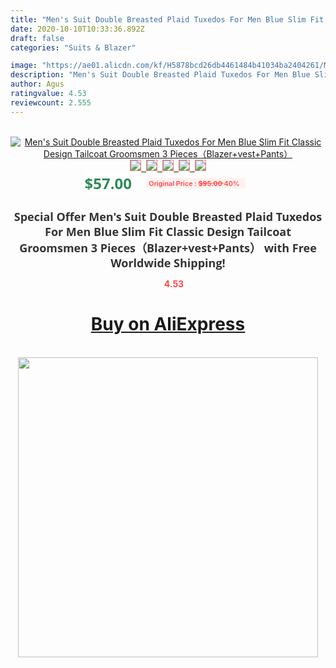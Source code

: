 ```yaml
---
title: "Men's Suit Double Breasted Plaid Tuxedos For Men Blue Slim Fit Classic Design  Tailcoat Groomsmen 3 Pieces（Blazer+vest+Pants）"
date: 2020-10-10T10:33:36.892Z
draft: false
categories: "Suits & Blazer"

image: "https://ae01.alicdn.com/kf/H5878bcd26db4461484b41034ba2404261/Men-s-Suit-Double-Breasted-Plaid-Tuxedos-For-Men-Blue-Slim-Fit-Classic-Design-Tailcoat-Groomsmen.jpg"
description: "Men's Suit Double Breasted Plaid Tuxedos For Men Blue Slim Fit Classic Design  Tailcoat Groomsmen 3 Pieces（Blazer+vest+Pants）"
author: Agus
ratingvalue: 4.53
reviewcount: 2.555
---
```

<br>
<div style="text-align: center;">
<a href="https://s.click.aliexpress.com/e/_9xIQhf" target="_blank" rel="nofollow noopener noreferrer"><img alt="Men's Suit Double Breasted Plaid Tuxedos For Men Blue Slim Fit Classic Design  Tailcoat Groomsmen 3 Pieces（Blazer+vest+Pants）" class="magnifier-image" src="https://ae01.alicdn.com/kf/H5878bcd26db4461484b41034ba2404261/Men-s-Suit-Double-Breasted-Plaid-Tuxedos-For-Men-Blue-Slim-Fit-Classic-Design-Tailcoat-Groomsmen.jpg_640x640.jpg">
<br>
<img style="border:1px solid salmon" src="https://ae01.alicdn.com/kf/H5878bcd26db4461484b41034ba2404261/Men-s-Suit-Double-Breasted-Plaid-Tuxedos-For-Men-Blue-Slim-Fit-Classic-Design-Tailcoat-Groomsmen.jpg_120x120.jpg">&nbsp;&nbsp;<img style="border:1px solid salmon" src="https://ae01.alicdn.com/kf/Hff40ff33e15f4b71ad1076b0b5b5b095K/Men-s-Suit-Double-Breasted-Plaid-Tuxedos-For-Men-Blue-Slim-Fit-Classic-Design-Tailcoat-Groomsmen.jpg_120x120.jpg">&nbsp;&nbsp;<img style="border:1px solid salmon" src="https://ae01.alicdn.com/kf/Hd6aeacb7153b4bbfa5642e2e08035cc8H/Men-s-Suit-Double-Breasted-Plaid-Tuxedos-For-Men-Blue-Slim-Fit-Classic-Design-Tailcoat-Groomsmen.jpg_120x120.jpg">&nbsp;&nbsp;<img style="border:1px solid salmon" src="https://ae01.alicdn.com/kf/H1f87acae19e84701a470df692728554d7/Men-s-Suit-Double-Breasted-Plaid-Tuxedos-For-Men-Blue-Slim-Fit-Classic-Design-Tailcoat-Groomsmen.jpg_120x120.jpg">&nbsp;&nbsp;<img style="border:1px solid salmon" src="https://ae01.alicdn.com/kf/Hc7f91189ba7a44efb70e9bf8d6781f288/Men-s-Suit-Double-Breasted-Plaid-Tuxedos-For-Men-Blue-Slim-Fit-Classic-Design-Tailcoat-Groomsmen.jpg_120x120.jpg"></a></div><br0>
<div style="text-align: center;"><span style="background-color: white; border: 0px; box-sizing: border-box; color: seagreen; display: inline-block; font-family: &quot;open sans&quot; , &quot;arial&quot; , &quot;helvetica&quot; , sans-serif , &quot;heiti&quot;; font-size: 24px; font-stretch: inherit; font-weight: 700; line-height: inherit; margin: 0px 10px 0px 0px; padding: 0px; vertical-align: middle;">$57.00 </span>
<span style="background: rgb(255 , 241 , 241); border-radius: 3px; border: 0px; box-sizing: border-box; color: #ff4747; display: inline-block; font-family: inherit; font-size: 12px; font-stretch: inherit; font-style: inherit; font-variant: inherit; font-weight: 600; line-height: inherit; margin: 0px; padding: 2px 5px; transform: scale(0.9); vertical-align: middle;">Original Price : <b style="text-decoration: line-through;">$95.00 </b> 40%&nbsp;&nbsp;</span></div>
<h1 style="color: #333333; display: inline-block; font-family: &quot;open sans&quot; , &quot;arial&quot; , &quot;helvetica&quot; , sans-serif , &quot;heiti&quot;; font-size: 18px; font-stretch: inherit; font-weight: 700; text-align: center;">Special Offer Men's Suit Double Breasted Plaid Tuxedos For Men Blue Slim Fit Classic Design  Tailcoat Groomsmen 3 Pieces（Blazer+vest+Pants） with Free Worldwide Shipping!</h1>
<div style="color: #ff4747; text-align: center;">
<img src="https://4.bp.blogspot.com/-M0ZcTcb-5uY/XleCXlxnR4I/AAAAAAAAAEc/OrjgMkXV1oMQFaCRZj5HQwOCBcu3w1FegCPcBGAYYCw/s1600/star.png" style="height: 15px;">&nbsp;<b>4.53</b></div>
<div class="button_cont" align="center"><a class="buynow_a" href="https://s.click.aliexpress.com/e/_9xIQhf" target="_blank" rel="nofollow noopener noreferrer"><H1>Buy on AliExpress</H1></a></div><br>
<div class="separator" style="clear: both; text-align: center;">
<img src="https://lh3.googleusercontent.com/-pTy5HemUv9M/XlePHvY0dAI/AAAAAAAAAE4/0nX5iRUoIWY8eMW9Dpxeirr157OZliDIgCLcBGAsYHQ/s1600/badge.gif" width="480">
</div>
